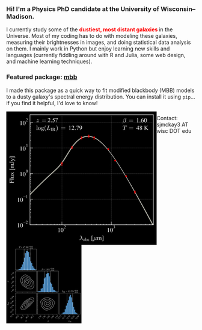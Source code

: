 ### Hi! I'm a Physics PhD candidate at the University of Wisconsin–Madison.

I currently study some of the <h style='color:red'> <strong> dustiest, most distant galaxies </strong></h> in the Universe. Most of my coding has to do with modeling these galaxies, measuring their brightnesses in images, and doing statistical data analysis on them. I mainly work in Python but enjoy learning new skills and languages (currently fiddling around with R and Julia, some web design, and machine learning techniques).

### Featured package: [mbb](https://github.com/sjmckay/mbb)

I made this package as a quick way to fit modified blackbody (MBB) models to a dusty galaxy's spectral energy distribution. You can install it using `pip`... if you find it helpful, I'd love to know!

<p>
  <img width="400" alt="" align="left" src="./mbb_example.png">
  <img width="200" alt="" align="left" src="./corner_example.png">
</p>

###
  Contact: sjmckay3 AT wisc DOT edu
